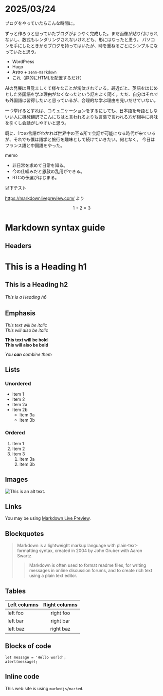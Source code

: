 # 2025/03/24

ブログをやっていたらこんな時間に。

ずっと作ろうと思っていたブログがようやく完成した。まだ画像が貼り付けられないし、数式もレンダリングされないけれども、形にはなったと思う。
パソコンを手にしたときからブログを持ってはいたが、時を重ねるごとにシンプルになっていたと思う。

- WordPress
- Hugo
- Astro + `zenn-markdown`
- これ（静的にHTMLを配置するだけ）

AIの発展は目覚ましくて様々なことが淘汰されている。最近だと、英語をはじめとした外国語を学ぶ理由がなくなったという話をよく聞く。ただ、自分はそれでも外国語は習得したいと思っているが、合理的な学ぶ理由を見いだせていない。

一つ挙げるとすれば、コミュニケーションをするにしても、日本語を母語としないい人に機械翻訳でこんにちはと言われるよりも言葉で言われる方が相手に興味を引くし会話がしやすいと思う。

既に、1つの言語がわかれば世界中の至る所で会話が可能になる時代が来ているが、それでも僕は語学と旅行を趣味として続けていきたい。何となく。
今日はフランス語と中国語をやった。

memo

- 非日常を求めて日常を知る。
- 今の仕組みだと恩赦の乱用ができる。
- RTCの予選がはじまる。

以下テスト

https://markdownlivepreview.com/ より


$$
1 + 2 = 3
$$

# Markdown syntax guide

## Headers

# This is a Heading h1
## This is a Heading h2
###### This is a Heading h6

## Emphasis

*This text will be italic*  
_This will also be italic_

**This text will be bold**  
__This will also be bold__

_You **can** combine them_

## Lists

### Unordered

* Item 1
* Item 2
* Item 2a
* Item 2b
    * Item 3a
    * Item 3b

### Ordered

1. Item 1
2. Item 2
3. Item 3
    1. Item 3a
    2. Item 3b

## Images

![This is an alt text.](/image/sample.webp "This is a sample image.")

## Links

You may be using [Markdown Live Preview](https://markdownlivepreview.com/).

## Blockquotes

> Markdown is a lightweight markup language with plain-text-formatting syntax, created in 2004 by John Gruber with Aaron Swartz.
>
>> Markdown is often used to format readme files, for writing messages in online discussion forums, and to create rich text using a plain text editor.

## Tables

| Left columns  | Right columns |
| ------------- |:-------------:|
| left foo      | right foo     |
| left bar      | right bar     |
| left baz      | right baz     |

## Blocks of code

```
let message = 'Hello world';
alert(message);
```

## Inline code

This web site is using `markedjs/marked`.
